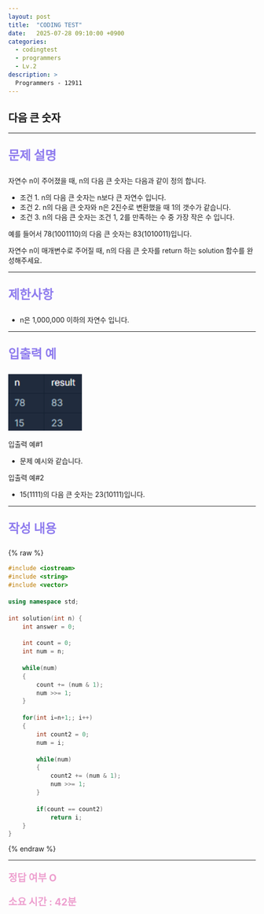 ```yaml
---
layout: post
title:  "CODING TEST"
date:   2025-07-28 09:10:00 +0900
categories:
  - codingtest
  - programmers
  - Lv.2
description: >
  Programmers - 12911
---
```

## 다음 큰 숫자

---

<p style = "color:#8f7cee; font-size:25px; font-weight:bold">
문제 설명
</p>

자연수 n이 주어졌을 때, n의 다음 큰 숫자는 다음과 같이 정의 합니다.

- 조건 1. n의 다음 큰 숫자는 n보다 큰 자연수 입니다.
- 조건 2. n의 다음 큰 숫자와 n은 2진수로 변환했을 때 1의 갯수가 같습니다.
- 조건 3. n의 다음 큰 숫자는 조건 1, 2를 만족하는 수 중 가장 작은 수 입니다.

예를 들어서 78(1001110)의 다음 큰 숫자는 83(1010011)입니다.

자연수 n이 매개변수로 주어질 때, n의 다음 큰 숫자를 return 하는 solution 함수를 완성해주세요.

---

<p style = "color:#8f7cee; font-size:25px; font-weight:bold">
제한사항
</p>

- n은 1,000,000 이하의 자연수 입니다.

---

<p style = "color:#8f7cee; font-size:25px; font-weight:bold">
입출력 예 
</p>

<img src = "/assets/img/codingtest/12911.png" width = "150" height = "115">

입출력 예#1
- 문제 예시와 같습니다.

입출력 예#2
- 15(1111)의 다음 큰 숫자는 23(10111)입니다.

---

<p style = "color:#8f7cee; font-size:25px; font-weight:bold">
작성 내용
</p>

{% raw %}
```cpp
#include <iostream>
#include <string>
#include <vector>

using namespace std;

int solution(int n) {
    int answer = 0;
    
    int count = 0;
    int num = n;
    
    while(num)
    {
        count += (num & 1);
        num >>= 1;
    }
    
    for(int i=n+1;; i++)
    {
        int count2 = 0;
        num = i;
        
        while(num)
        {
            count2 += (num & 1);
            num >>= 1;
        }
        
        if(count == count2)
            return i;
    }
}
```
{% endraw %}

---

<p style = "color:#ed9ece; font-size:20px; font-weight:bold">
정답 여부 O
</p>

<p style = "color:#ed9ece; font-size:20px; font-weight:bold">
소요 시간 : 42분
</p>
